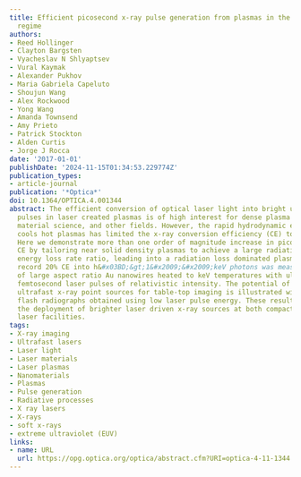 ```yaml
---
title: Efficient picosecond x-ray pulse generation from plasmas in the radiation dominated
  regime
authors:
- Reed Hollinger
- Clayton Bargsten
- Vyacheslav N Shlyaptsev
- Vural Kaymak
- Alexander Pukhov
- Maria Gabriela Capeluto
- Shoujun Wang
- Alex Rockwood
- Yong Wang
- Amanda Townsend
- Amy Prieto
- Patrick Stockton
- Alden Curtis
- Jorge J Rocca
date: '2017-01-01'
publishDate: '2024-11-15T01:34:53.229774Z'
publication_types:
- article-journal
publication: '*Optica*'
doi: 10.1364/OPTICA.4.001344
abstract: The efficient conversion of optical laser light into bright ultrafast x-ray
  pulses in laser created plasmas is of high interest for dense plasma physics studies,
  material science, and other fields. However, the rapid hydrodynamic expansion that
  cools hot plasmas has limited the x-ray conversion efficiency (CE) to 1% or less.
  Here we demonstrate more than one order of magnitude increase in picosecond x-ray
  CE by tailoring near solid density plasmas to achieve a large radiative to hydrodynamic
  energy loss rate ratio, leading into a radiation loss dominated plasma regime. A
  record 20% CE into h&#x03BD;&gt;1&#x2009;&#x2009;keV photons was measured in arrays
  of large aspect ratio Au nanowires heated to keV temperatures with ultrahigh contrast
  femtosecond laser pulses of relativistic intensity. The potential of these bright
  ultrafast x-ray point sources for table-top imaging is illustrated with single shot
  flash radiographs obtained using low laser pulse energy. These results will enable
  the deployment of brighter laser driven x-ray sources at both compact and large
  laser facilities.
tags:
- X-ray imaging
- Ultrafast lasers
- Laser light
- Laser materials
- Laser plasmas
- Nanomaterials
- Plasmas
- Pulse generation
- Radiative processes
- X ray lasers
- X-rays
- soft x-rays
- extreme ultraviolet (EUV)
links:
- name: URL
  url: https://opg.optica.org/optica/abstract.cfm?URI=optica-4-11-1344
---
```


